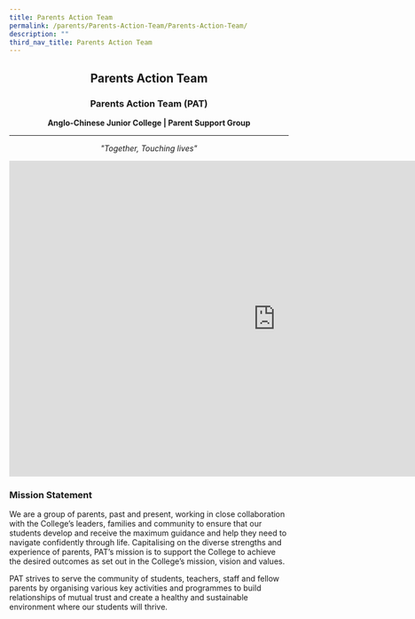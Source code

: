 ```yaml
---
title: Parents Action Team
permalink: /parents/Parents-Action-Team/Parents-Action-Team/
description: ""
third_nav_title: Parents Action Team
---
```

## <center> Parents Action Team </center>

### <center> Parents Action Team (PAT) </center>

**<center> Anglo-Chinese Junior College&nbsp;|&nbsp;Parent Support Group</center>**

***
_<center>"Together, Touching lives"</center>_

<iframe allowfullscreen="true" height="569" width="960" frameborder="0" src="https://docs.google.com/presentation/d/e/2PACX-1vRXc5D4Jz6vnftVkmYMeo7nVUJXXgEB9bHhu4PBzsZrUt_PyUsEBe8Rnx-zN0ID6VP7OoNWIMw9w3T6/embed?start=false&amp;loop=false&amp;delayms=3000"></iframe>


### Mission Statement


We are a group of parents, past and present, working in close collaboration with the College’s leaders, families and community to ensure that our students develop and receive the maximum guidance and help they need to navigate confidently through life. Capitalising on the diverse strengths and experience of parents, PAT’s mission is to support the College to achieve the desired outcomes as set out in the College’s mission, vision and values.

PAT strives to serve the community of students, teachers, staff and fellow parents by organising various key activities and programmes to build relationships of mutual trust and create a healthy and sustainable environment where our students will thrive.